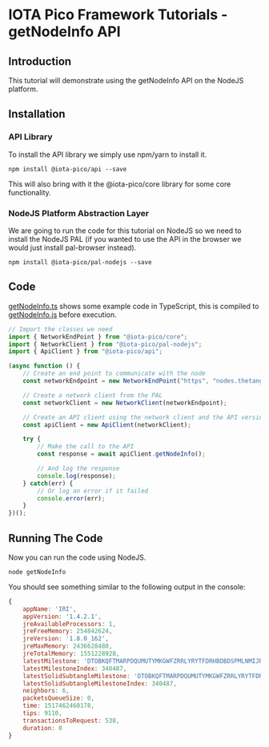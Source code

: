 # IOTA Pico Framework Tutorials - getNodeInfo API

## Introduction

This tutorial will demonstrate using the getNodeInfo API on the NodeJS platform.

## Installation

### API Library

To install the API library we simply use npm/yarn to install it.

```shell
npm install @iota-pico/api --save
```

This will also bring with it the @iota-pico/core library for some core functionality.

### NodeJS Platform Abstraction Layer

We are going to run the code for this tutorial on NodeJS so we need to install the NodeJS PAL (if you wanted to use the API in the browser we would just install pal-browser instead).

```shell
npm install @iota-pico/pal-nodejs --save
```

## Code

[getNodeInfo.ts](./getNodeInfo.ts) shows some example code in TypeScript, this is compiled to [getNodeInfo.js](./getNodeInfo.js) before execution.

```typescript
// Import the classes we need
import { NetworkEndPoint } from "@iota-pico/core";
import { NetworkClient } from "@iota-pico/pal-nodejs";
import { ApiClient } from "@iota-pico/api";

(async function () {
    // Create an end point to communicate with the node
    const networkEndpoint = new NetworkEndPoint("https", "nodes.thetangle.org", 443);

    // Create a network client from the PAL
    const networkClient = new NetworkClient(networkEndpoint);

    // Create an API client using the network client and the API version
    const apiClient = new ApiClient(networkClient);

    try {
        // Make the call to the API
        const response = await apiClient.getNodeInfo();

        // And log the response
        console.log(response);
    } catch(err) {
        // Or log an error if it failed
        console.error(err);
    }
})();
```

## Running The Code

Now you can run the code using NodeJS.

```shell
node getNodeInfo
```
You should see something similar to the following output in the console:

```js
{ 
    appName: 'IRI',
    appVersion: '1.4.2.1',
    jreAvailableProcessors: 1,
    jreFreeMemory: 254842624,
    jreVersion: '1.8.0_162',
    jreMaxMemory: 2436628480,
    jreTotalMemory: 1551228928,
    latestMilestone: 'DTOBKQFTMARPDQUMUTYMKGWFZRRLYRYTFDRHBDBDSPMLNMIJRUBMQBLSFINR9DEXFW9EESMAIN9AZ9999',
    latestMilestoneIndex: 340487,
    latestSolidSubtangleMilestone: 'DTOBKQFTMARPDQUMUTYMKGWFZRRLYRYTFDRHBDBDSPMLNMIJRUBMQBLSFINR9DEXFW9EESMAIN9AZ9999',
    latestSolidSubtangleMilestoneIndex: 340487,
    neighbors: 6,
    packetsQueueSize: 0,
    time: 1517462460178,
    tips: 9110,
    transactionsToRequest: 538,
    duration: 0
}
```


